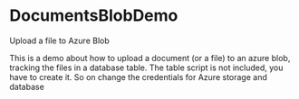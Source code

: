 # DocumentsBlobDemo
Upload a file to Azure Blob

This is a demo about how to upload a document (or a file) to an azure blob, tracking the files in a database table.
The table script is not included, you have to create it. So on change the credentials for Azure storage and database
